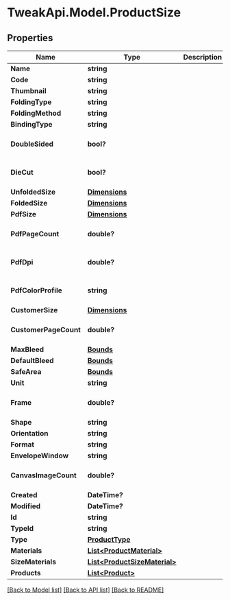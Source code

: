 # TweakApi.Model.ProductSize
## Properties

Name | Type | Description | Notes
------------ | ------------- | ------------- | -------------
**Name** | **string** |  | 
**Code** | **string** |  | 
**Thumbnail** | **string** |  | [optional] 
**FoldingType** | **string** |  | [optional] 
**FoldingMethod** | **string** |  | [optional] 
**BindingType** | **string** |  | [optional] 
**DoubleSided** | **bool?** |  | [optional] [default to false]
**DieCut** | **bool?** |  | [optional] [default to false]
**UnfoldedSize** | [**Dimensions**](Dimensions.md) |  | [optional] 
**FoldedSize** | [**Dimensions**](Dimensions.md) |  | [optional] 
**PdfSize** | [**Dimensions**](Dimensions.md) |  | [optional] 
**PdfPageCount** | **double?** |  | [optional] [default to 1.0]
**PdfDpi** | **double?** |  | [optional] [default to 300.0]
**PdfColorProfile** | **string** |  | [optional] [default to ""]
**CustomerSize** | [**Dimensions**](Dimensions.md) |  | [optional] 
**CustomerPageCount** | **double?** |  | [optional] [default to 1.0]
**MaxBleed** | [**Bounds**](Bounds.md) |  | [optional] 
**DefaultBleed** | [**Bounds**](Bounds.md) |  | [optional] 
**SafeArea** | [**Bounds**](Bounds.md) |  | [optional] 
**Unit** | **string** |  | [optional] 
**Frame** | **double?** |  | [optional] [default to 0.0]
**Shape** | **string** |  | [optional] 
**Orientation** | **string** |  | [optional] 
**Format** | **string** |  | 
**EnvelopeWindow** | **string** |  | [optional] 
**CanvasImageCount** | **double?** |  | [optional] [default to 0.0]
**Created** | **DateTime?** |  | [optional] 
**Modified** | **DateTime?** |  | [optional] 
**Id** | **string** |  | [optional] 
**TypeId** | **string** |  | [optional] 
**Type** | [**ProductType**](ProductType.md) |  | [optional] 
**Materials** | [**List&lt;ProductMaterial&gt;**](ProductMaterial.md) |  | [optional] 
**SizeMaterials** | [**List&lt;ProductSizeMaterial&gt;**](ProductSizeMaterial.md) |  | [optional] 
**Products** | [**List&lt;Product&gt;**](Product.md) |  | [optional] 

[[Back to Model list]](../README.md#documentation-for-models) [[Back to API list]](../README.md#documentation-for-api-endpoints) [[Back to README]](../README.md)

